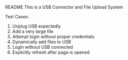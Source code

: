 README This is a USB Connector and File Upload System

Test Cases:
1. Unplug USB expectedly
2. Add a very large file
3. Attempt login without proper credentials
4. Dynamically add files to USB
5. Login without USB connected
6. Explicitly refresh after page is opened

